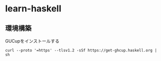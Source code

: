 # learn-haskell
## 環境構築
GUCupをインストールする
```
curl --proto '=https' --tlsv1.2 -sSf https://get-ghcup.haskell.org | sh
```